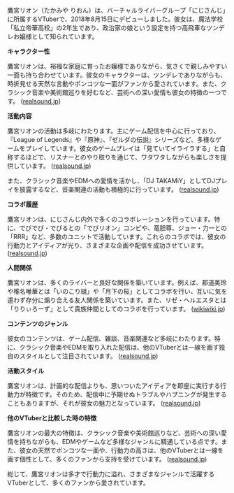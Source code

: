 鷹宮リオン（たかみや りおん）は、バーチャルライバーグループ「にじさんじ」に所属するVTuberで、2018年8月15日にデビューしました。彼女は、魔法学校「私立帝華高校」の2年生であり、政治家の娘という設定を持つ高飛車なツンデレお嬢様として知られています。

**キャラクター性**

鷹宮リオンは、裕福な家庭に育ったお嬢様でありながら、気さくで親しみやすい一面も持ち合わせています。彼女のキャラクターは、ツンデレでありながらも、時折見せる天然な言動やポンコツな一面がファンから愛されています。また、クラシック音楽や美術館巡りを好むなど、芸術への深い愛情も彼女の特徴の一つです。 ([realsound.jp](https://realsound.jp/tech/2022/03/post-981495_2.html?utm_source=openai))

**活動内容**

鷹宮リオンの活動は多岐にわたります。主にゲーム配信を中心に行っており、『League of Legends』や『原神』、『ゼルダの伝説』シリーズなど、多様なゲームをプレイしています。彼女のゲームプレイは「見ていてイライラする」と自称するほどで、リスナーとのやり取りを通じて、ワタワタしながらも楽しさを提供しています。 ([realsound.jp](https://realsound.jp/tech/2022/03/post-981495.html?utm_source=openai))

また、クラシック音楽やEDMへの愛情を活かし、「DJ TAKAMiY」としてDJプレイを披露するなど、音楽関連の活動も積極的に行っています。 ([realsound.jp](https://realsound.jp/tech/2022/03/post-981495_2.html?utm_source=openai))

**コラボ履歴**

鷹宮リオンは、にじさんじ内外で多くのコラボレーションを行っています。特に、でびでび・でびるとの「でびリオン」コンビや、竜胆尊、ジョー・力一との「RRR」など、多数のユニットで活動しています。これらのコラボでは、彼女の行動力とアイディアが光り、さまざまな企画や配信を成功させています。 ([realsound.jp](https://realsound.jp/tech/2022/03/post-981495.html?utm_source=openai))

**人間関係**

鷹宮リオンは、多くのライバーと良好な関係を築いています。例えば、郡道美玲や椎名唯華とは「いのこり組」や「月下の桜」としてコラボを行い、互いに気を遣わず存分に煽り合える友人関係を築いています。また、リゼ・ヘルエスタとは「りりぃろーず」として貴族仲間としてのコラボを行っています。 ([wikiwiki.jp](https://wikiwiki.jp/nijisanji/%E9%B7%B9%E5%AE%AE%E3%83%AA%E3%82%AA%E3%83%B3?utm_source=openai))

**コンテンツのジャンル**

彼女のコンテンツは、ゲーム配信、雑談、音楽関連など多岐にわたります。特に、クラシック音楽やEDMを取り入れた配信は、他のVTuberとは一線を画す独自のスタイルとして注目されています。 ([realsound.jp](https://realsound.jp/tech/2022/03/post-981495_2.html?utm_source=openai))

**活動スタイル**

鷹宮リオンは、計画的な配信よりも、思いついたアイディアを即座に実行する行動力が特徴です。そのため、配信中に予期せぬトラブルやハプニングが発生することもありますが、それが彼女の魅力となっています。 ([realsound.jp](https://realsound.jp/tech/2022/03/post-981495.html?utm_source=openai))

**他のVTuberと比較した時の特徴**

鷹宮リオンの最大の特徴は、クラシック音楽や美術館巡りなど、芸術への深い愛情を持ちながらも、EDMやゲームなど多様なジャンルに精通している点です。また、彼女の天然でポンコツな一面や、行動力の高さは、他のVTuberとは一線を画す個性として、多くのファンから支持を受けています。 ([realsound.jp](https://realsound.jp/tech/2022/03/post-981495.html?utm_source=openai))

総じて、鷹宮リオンは多才で行動力に溢れ、さまざまなジャンルで活躍するVTuberとして、多くのファンから愛されています。 